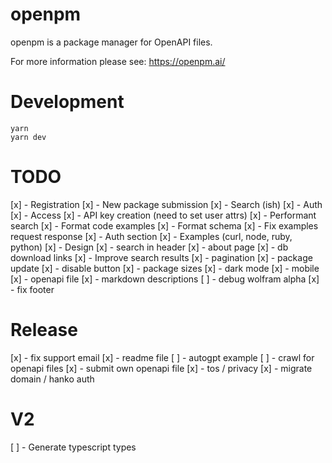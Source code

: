 # openpm

openpm is a package manager for OpenAPI files.

For more information please see: https://openpm.ai/

# Development

```
yarn
yarn dev
```

# TODO

[x] - Registration
[x] - New package submission
[x] - Search (ish)
[x] - Auth
[x] - Access
[x] - API key creation (need to set user attrs)
[x] - Performant search
[x] - Format code examples
[x] - Format schema
[x] - Fix examples request response
[x] - Auth section
[x] - Examples (curl, node, ruby, python)
[x] - Design
[x] - search in header
[x] - about page
[x] - db download links
[x] - Improve search results
[x] - pagination
[x] - package update
[x] - disable button
[x] - package sizes
[x] - dark mode
[x] - mobile
[x] - openapi file
[x] - markdown descriptions
[ ] - debug wolfram alpha
[x] - fix footer

# Release

[x] - fix support email
[x] - readme file
[ ] - autogpt example
[ ] - crawl for openapi files
[x] - submit own openapi file
[x] - tos / privacy
[x] - migrate domain / hanko auth

# V2

[ ] - Generate typescript types
